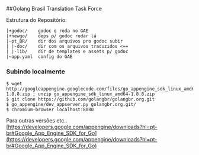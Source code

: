 ##Golang Brasil Translation Task Force

Estrutura do Repositório:
```
|+godoc/    godoc q roda no GAE
|+newgo/    deps p/ godoc rodar lá
|~pt_BR/    dir dos arquivos pro godoc subir
| |-doc/    dir com os arquivos traduzidos <==
| |-lib/    dir de templates e assets p/ godoc
|~app.yaml  config do GAE
```

### Subindo localmente

```
$ wget http://googleappengine.googlecode.com/files/go_appengine_sdk_linux_amd64-1.8.8.zip ; unzip go_appengine_sdk_linux_amd64-1.8.8.zip
$ git clone https://github.com/golangbr/golangbr.org.git
$ go_appengine/dev_appserver.py golangbr.org.git/
$ chromium-browser localhost:8080
```
Para outras versões etc..
[https://developers.google.com/appengine/downloads?hl=pt-br#Google_App_Engine_SDK_for_Go](https://developers.google.com/appengine/downloads?hl=pt-br#Google_App_Engine_SDK_for_Go)
